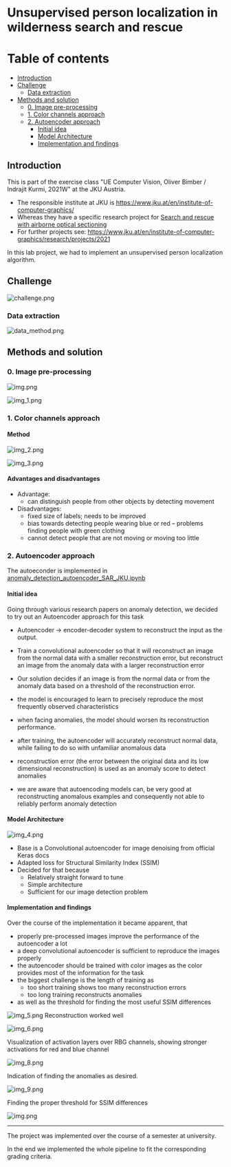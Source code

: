 # Unsupervised person localization in wilderness search and rescue

# Table of contents

  - [Introduction](#introduction)
  - [Challenge](#challenge)
    - [Data extraction](#data-extraction)
  - [Methods and solution](#methods-and-solution)
    - [0. Image pre-processing](#0-image-pre-processing)
    - [1. Color channels approach](#1-color-channels-approach)
    - [2. Autoencoder approach](#2-autoencoder-approach)
      - [Initial idea](#initial-idea)
      - [Model Architecture](#model-architecture)
      - [Implementation and findings](#implementation-and-findings)

## Introduction

This is part of the exercise class "UE Computer Vision, Oliver Bimber / Indrajit Kurmi, 2021W" at the JKU Austria.
- The responsible institute at JKU is https://www.jku.at/en/institute-of-computer-graphics/
- Whereas they have a specific research project
for [Search and rescue with airborne optical sectioning](https://www.nature.com/articles/s42256-020-00261-3.epdf?sharing_token=CkVF30c-ohDFg7Bfz7vbXNRgN0jAjWel9jnR3ZoTv0Njw2M16sXA0c1i0-K0I8hyWAyPHw0VoEqSzrkBwYYyW6fhTSE6UR1hLVXodIJxrUXLGCuefrcgODgq7zmQeEDTqcs5bDAPpwteMKEXPcztPtUexI1JTEkxXmS4opWo-LA%3D)
- For further projects see: https://www.jku.at/en/institute-of-computer-graphics/research/projects/2021

In this lab project, we had to implement an unsupervised person localization algorithm.

## Challenge

![challenge.png](static/challenge.png)

### Data extraction

![data_method.png](static/data_method.png)

## Methods and solution

### 0. Image pre-processing

![img.png](static/processing1.png)

![img_1.png](static/processing2.png)

### 1. Color channels approach

#### Method
![img_2.png](static/colorchannels1.png)

![img_3.png](static/colorchannels2.png)

#### Advantages and disadvantages
- Advantage:
    - can distinguish people from other objects by detecting movement
- Disadvantages:
    - fixed size of labels; needs to be improved
    - bias towards detecting people wearing blue or red – problems finding people with green clothing
    - cannot detect people that are not moving or moving too little
    
### 2. Autoencoder approach

The autoeconder is implemented
in [anomaly_detection_autoencoder_SAR_JKU.ipynb](anomaly_detection_autoencoder_SAR_JKU.ipynb)

#### Initial idea

Going through various research papers on anomaly detection, we decided to try out an Autoencoder approach for this task

- Autoencoder -> encoder-decoder system to reconstruct the input as the output.
- Train a convolutional autoencoder so that it will reconstruct an image from the normal data with a smaller
  reconstruction error, but reconstruct an image from the anomaly data with a larger reconstruction error
- Our solution decides if an image is from the normal data or from the anomaly data based on a threshold of the
  reconstruction error.

- the model is encouraged to learn to precisely reproduce the most frequently observed characteristics
- when facing anomalies, the model should worsen its reconstruction performance.
- after training, the autoencoder will accurately reconstruct normal data, while failing to do so with unfamiliar
  anomalous data
- reconstruction error (the error between the original data and its low dimensional reconstruction) is used as an
  anomaly score to detect anomalies
- we are aware that autoencoding models can, be very good at reconstructing anomalous examples and consequently not able
  to reliably perform anomaly detection

#### Model Architecture

![img_4.png](static/model_architecture.png)

- Base is a Convolutional autoencoder for image denoising from official Keras docs
- Adapted loss for Structural Similarity Index (SSIM)
- Decided for that because
  - Relatively straight forward to tune
  - Simple architecture
  - Sufficient for our image detection problem

#### Implementation and findings

Over the course of the implementation it became apparent, that

- properly pre-processed images improve the performance of the autoencoder a lot
- a deep convolutional autoencoder is sufficient to reproduce the images properly
- the autoencoder should be trained with color images as the color provides most of the information for the task
- the biggest challenge is the length of training as
    - too short training shows too many reconstruction errors
    - too long training reconstructs anomalies
- as well as the threshold for finding the most useful SSIM differences

![img_5.png](static/reconstruction.png)
Reconstruction worked well

![img_6.png](static/activation_layers.png)

Visualization of activation layers over RBG channels, showing stronger activations for red and blue channel

![img_8.png](static/activated_anomaly.png)

Indication of finding the anomalies as desired.

![img_9.png](static/threshold_anomaly.png)

Finding the proper threshold for SSIM differences

![img.png](static/locating_human.png)

---


The project was implemented over the course of a semester at university.

In the end we implemented the whole pipeline to fit the corresponding grading criteria.


